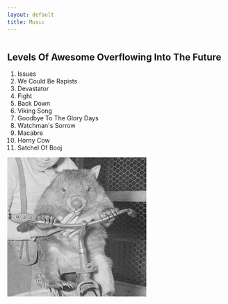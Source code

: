 ```yaml
---
layout: default
title: Music
---
```

<div class="row">
  <div class="left column notes">
    <div>
      <h2>Levels Of Awesome Overflowing Into The Future</h2>
      <ol>
        <li>Issues</li>
        <li>We Could Be Rapists</li>
        <li>Devastator</li>
        <li>Fight</li>
        <li>Back Down</li>
        <li>Viking Song</li>
        <li>Goodbye To The Glory Days</li>
        <li>Watchman's Sorrow</li>
        <li>Macabre</li>
        <li>Horny Cow</li>
        <li>Satchel Of Booj</li>
      </ol>
    </div>
  </div>
  <div class="right column thumbnails">
    <a href="/images/levels/front.png" data-fancybox><img src="/images/levels/320x/front.png" alt=""></a>
  </div>
</div>

